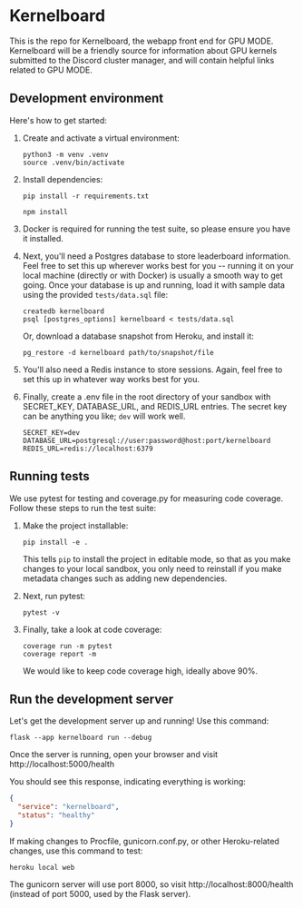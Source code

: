 # Kernelboard

This is the repo for Kernelboard, the webapp front end for GPU MODE. Kernelboard
will be a friendly source for information about GPU kernels submitted to the
Discord cluster manager, and will contain helpful links related to GPU MODE.

## Development environment

Here's how to get started:

1. Create and activate a virtual environment:

   ```shell
   python3 -m venv .venv
   source .venv/bin/activate
   ```

2. Install dependencies:

   ```shell
   pip install -r requirements.txt
   ```

   ```shell
   npm install
   ```

3. Docker is required for running the test suite, so please ensure you have it
   installed.

4. Next, you'll need a Postgres database to store leaderboard information. Feel
   free to set this up wherever works best for you -- running it on your local
   machine (directly or with Docker) is usually a smooth way to get going. Once
   your database is up and running, load it with sample data using the provided
   `tests/data.sql` file:

   ```shell
   createdb kernelboard
   psql [postgres_options] kernelboard < tests/data.sql
   ```

   Or, download a database snapshot from Heroku, and install it:

   ```shell
   pg_restore -d kernelboard path/to/snapshot/file
   ```

5. You'll also need a Redis instance to store sessions. Again, feel free to set
   this up in whatever way works best for you.

6. Finally, create a .env file in the root directory of your sandbox with
   SECRET_KEY, DATABASE_URL, and REDIS_URL entries. The secret key can be
   anything you like; `dev` will work well.

   ```env
   SECRET_KEY=dev
   DATABASE_URL=postgresql://user:password@host:port/kernelboard
   REDIS_URL=redis://localhost:6379
   ```

## Running tests

We use pytest for testing and coverage.py for measuring code coverage. Follow
these steps to run the test suite:

1. Make the project installable:

   ```shell
   pip install -e .
   ```

   This tells `pip` to install the project in editable mode, so that as you make
   changes to your local sandbox, you only need to reinstall if you make
   metadata changes such as adding new dependencies.

2. Next, run pytest:

   ```shell
   pytest -v
   ```

3. Finally, take a look at code coverage:

   ```shell
   coverage run -m pytest
   coverage report -m
   ```

   We would like to keep code coverage high, ideally above 90%.

## Run the development server

Let's get the development server up and running! Use this command:

```
flask --app kernelboard run --debug
```
Once the server is running, open your browser and visit
http://localhost:5000/health

You should see this response, indicating everything is working:

```json
{
  "service": "kernelboard",
  "status": "healthy"
}
```

If making changes to Procfile, gunicorn.conf.py, or other Heroku-related
changes, use this command to test:

```
heroku local web
```

The gunicorn server will use port 8000, so visit http://localhost:8000/health
(instead of port 5000, used by the Flask server).